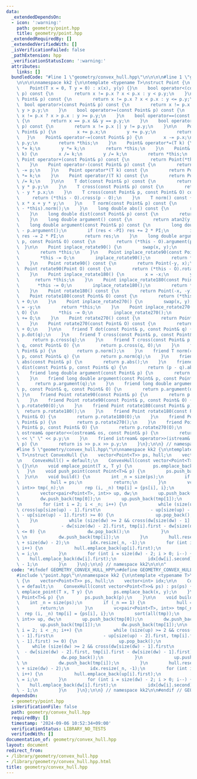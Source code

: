 ```yaml
---
data:
  _extendedDependsOn:
  - icon: ':warning:'
    path: geometry/point.hpp
    title: geometry/point.hpp
  _extendedRequiredBy: []
  _extendedVerifiedWith: []
  _isVerificationFailed: false
  _pathExtension: hpp
  _verificationStatusIcon: ':warning:'
  attributes:
    links: []
  bundledCode: "#line 1 \"geometry/convex_hull.hpp\"\n\n\n\n#line 1 \"geometry/point.hpp\"\
    \n\n\n\nnamespace kk2 {\n\ntemplate <typename T>\nstruct Point {\n    T x, y;\n\
    \    Point(T x = 0, T y = 0) : x(x), y(y) {}\n    bool operator<(const Point&\
    \ p) const {\n        return x != p.x ? x < p.x : y < p.y;\n    }\n    bool operator<=(const\
    \ Point& p) const {\n        return x != p.x ? x < p.x : y <= p.y;\n    }\n  \
    \  bool operator>(const Point& p) const {\n        return x != p.x ? x > p.x :\
    \ y > p.y;\n    }\n    bool operator>=(const Point& p) const {\n        return\
    \ x != p.x ? x > p.x : y >= p.y;\n    }\n    bool operator==(const Point& p) const\
    \ {\n        return x == p.x && y == p.y;\n    }\n    bool operator!=(const Point&\
    \ p) const {\n        return x != p.x || y != p.y;\n    }\n\n    Point& operator+=(const\
    \ Point& p) {\n        x += p.x;\n        y += p.y;\n        return *this;\n \
    \   }\n    Point& operator-=(const Point& p) {\n        x -= p.x;\n        y -=\
    \ p.y;\n        return *this;\n    }\n    Point& operator*=(T k) {\n        x\
    \ *= k;\n        y *= k;\n        return *this;\n    }\n    Point& operator/=(T\
    \ k) {\n        x /= k;\n        y /= k;\n        return *this;\n    }\n\n   \
    \ Point operator+(const Point& p) const {\n        return Point(*this) += p;\n\
    \    }\n    Point operator-(const Point& p) const {\n        return Point(*this)\
    \ -= p;\n    }\n    Point operator*(T k) const {\n        return Point(*this)\
    \ *= k;\n    }\n    Point operator/(T k) const {\n        return Point(*this)\
    \ /= k;\n    }\n\n    T dot(const Point& p) const {\n        return x * p.x +\
    \ y * p.y;\n    }\n    T cross(const Point& p) const {\n        return x * p.y\
    \ - y * p.x;\n    }\n    T cross(const Point& p, const Point& O) const {\n   \
    \     return (*this - O).cross(p - O);\n    }\n    T norm() const {\n        return\
    \ x * x + y * y;\n    }\n    T norm(const Point& p) const {\n        return (p\
    \ - *this).norm();\n    }\n    long double abs() const {\n        return sqrt(norm());\n\
    \    }\n    long double dist(const Point& p) const {\n        return (p - *this).abs();\n\
    \    }\n    long double argument() const {\n        return atan2(y, x);\n    }\n\
    \    long double argument(const Point& p) const {\n        long double res = argument()\
    \ - p.argument();\n        if (res < -PI) res += 2 * PI;\n        if (res > PI)\
    \ res -= 2 * PI;\n        return res;\n    }\n    long double argument(const Point&\
    \ p, const Point& O) const {\n        return (*this - O).argument(p - O);\n  \
    \  }\n\n    Point inplace_rotate90() {\n        swap(x, y);\n        x = -x;\n\
    \        return *this;\n    }\n    Point inplace_rotate90(const Point& O) {\n\
    \        *this -= O;\n        inplace_rotate90();\n        return *this += O;\n\
    \    }\n    Point rotate90() const {\n        return Point(-y, x);\n    }\n  \
    \  Point rotate90(Point O) const {\n        return (*this - O).rotate90() + O;\n\
    \    }\n    Point inplace_rotate180() {\n        x = -x;\n        y = -y;\n  \
    \      return *this;\n    }\n    Point inplace_rotate180(const Point& O) {\n \
    \       *this -= O;\n        inplace_rotate180();\n        return *this += O;\n\
    \    }\n    Point rotate180() const {\n        return Point(-x, -y);\n    }\n\
    \    Point rotate180(const Point& O) const {\n        return (*this - O).rotate180()\
    \ + O;\n    }\n    Point inplace_rotate270() {\n        swap(x, y);\n        y\
    \ = -y;\n        return *this;\n    }\n    Point inplace_rotate270(const Point&\
    \ O) {\n        *this -= O;\n        inplace_rotate270();\n        return *this\
    \ += O;\n    }\n    Point rotate270() const {\n        return Point(y, -x);\n\
    \    }\n    Point rotate270(const Point& O) const {\n        return (*this - O).rotate270()\
    \ + O;\n    }\n\n    friend T dot(const Point& p, const Point& q) {\n        return\
    \ p.dot(q);\n    }\n    friend T cross(const Point& p, const Point& q) {\n   \
    \     return p.cross(q);\n    }\n    friend T cross(const Point& p, const Point&\
    \ q, const Point& O) {\n        return p.cross(q, O);\n    }\n    friend T norm(const\
    \ Point& p) {\n        return p.norm();\n    }\n    friend T norm(const Point&\
    \ p, const Point& q) {\n        return p.norm(q);\n    }\n    friend long double\
    \ abs(const Point& p) {\n        return p.abs();\n    }\n    friend long double\
    \ dist(const Point& p, const Point& q) {\n        return (p - q).abs();\n    }\n\
    \    friend long double argument(const Point& p) {\n        return p.argument();\n\
    \    }\n    friend long double argument(const Point& p, const Point& q) {\n  \
    \      return p.argument(q);\n    }\n    friend long double argument(const Point&\
    \ p, const Point& q, const Point& O) {\n        return p.argument(q, O);\n   \
    \ }\n    friend Point rotate90(const Point& p) {\n        return p.rotate90();\n\
    \    }\n    friend Point rotate90(const Point& p, const Point& O) {\n        return\
    \ p.rotate90(O);\n    }\n    friend Point rotate180(const Point& p) {\n      \
    \  return p.rotate180();\n    }\n    friend Point rotate180(const Point& p, const\
    \ Point& O) {\n        return p.rotate180(O);\n    }\n    friend Point rotate270(const\
    \ Point& p) {\n        return p.rotate270();\n    }\n    friend Point rotate270(const\
    \ Point& p, const Point& O) {\n        return p.rotate270(O);\n    }\n\n    friend\
    \ ostream& operator<<(ostream& os, const Point& p) {\n        return os << p.x\
    \ << \" \" << p.y;\n    }\n    friend istream& operator>>(istream& is, Point&\
    \ p) {\n        return is >> p.x >> p.y;\n    }\n};\n\n} // namespace kk2\n\n\n\
    #line 5 \"geometry/convex_hull.hpp\"\n\nnamespace kk2 {\n\ntemplate <typename\
    \ T>\nstruct ConvexHull {\n    vector<Point<T>> ps, hull;\n    vector<int> idx;\n\
    \n    ConvexHull() = default;\n    ConvexHull(const vector<Point<T>>& ps) : ps(ps)\
    \ {}\n\n    void emplace_point(T x, T y) {\n        ps.emplace_back(x, y);\n \
    \   }\n    void push_point(const Point<T>& p) {\n        ps.push_back(p);\n  \
    \  }\n\n    void build() {\n        int _n = size(ps);\n        if (_n == 1) {\n\
    \            hull = ps;\n            return;\n        }\n        vc<pair<Point<T>,\
    \ int>> tmp(_n);\n        rep (i, _n) tmp[i] = {ps[i], i};\n        sort(all(tmp));\n\
    \        vector<pair<Point<T>, int>> up, dw;\n        up.push_back(tmp[0]);\n\
    \        dw.push_back(tmp[0]);\n        up.push_back(tmp[1]);\n        dw.push_back(tmp[1]);\n\
    \n        for (int i = 2; i < _n; i++) {\n            while (size(up) >= 2 &&\
    \ cross(up[size(up) - 1].first\n                   - up[size(up) - 2].first, tmp[i].first\
    \ - up[size(up) - 1].first) >= 0) {\n                up.pop_back();\n        \
    \    }\n            while (size(dw) >= 2 && cross(dw[size(dw) - 1].first\n   \
    \                - dw[size(dw) - 2].first, tmp[i].first - dw[size(dw) - 1].first)\
    \ <= 0) {\n                dw.pop_back();\n            }\n            up.push_back(tmp[i]);\
    \ \n            dw.push_back(tmp[i]);\n        }\n        hull.reserve(size(up)\
    \ + size(dw) - 2);\n        idx.resize(_n, -1);\n        for (int i = 0; i < (int)size(up);\
    \ i++) {\n            hull.emplace_back(up[i].first);\n            idx[up[i].second]\
    \ = i;\n        }\n        for (int i = size(dw) - 2; i > 0; i--) {\n        \
    \    hull.emplace_back(dw[i].first);\n            idx[dw[i].second] = size(hull)\
    \ - 1;\n        }\n    }\n};\n\n} // namespace kk2\n\n\n"
  code: "#ifndef GEOMETRY_CONVEX_HULL_HPP\n#define GEOMETRY_CONVEX_HULL_HPP 1\n\n\
    #include \"point.hpp\"\n\nnamespace kk2 {\n\ntemplate <typename T>\nstruct ConvexHull\
    \ {\n    vector<Point<T>> ps, hull;\n    vector<int> idx;\n\n    ConvexHull()\
    \ = default;\n    ConvexHull(const vector<Point<T>>& ps) : ps(ps) {}\n\n    void\
    \ emplace_point(T x, T y) {\n        ps.emplace_back(x, y);\n    }\n    void push_point(const\
    \ Point<T>& p) {\n        ps.push_back(p);\n    }\n\n    void build() {\n    \
    \    int _n = size(ps);\n        if (_n == 1) {\n            hull = ps;\n    \
    \        return;\n        }\n        vc<pair<Point<T>, int>> tmp(_n);\n      \
    \  rep (i, _n) tmp[i] = {ps[i], i};\n        sort(all(tmp));\n        vector<pair<Point<T>,\
    \ int>> up, dw;\n        up.push_back(tmp[0]);\n        dw.push_back(tmp[0]);\n\
    \        up.push_back(tmp[1]);\n        dw.push_back(tmp[1]);\n\n        for (int\
    \ i = 2; i < _n; i++) {\n            while (size(up) >= 2 && cross(up[size(up)\
    \ - 1].first\n                   - up[size(up) - 2].first, tmp[i].first - up[size(up)\
    \ - 1].first) >= 0) {\n                up.pop_back();\n            }\n       \
    \     while (size(dw) >= 2 && cross(dw[size(dw) - 1].first\n                 \
    \  - dw[size(dw) - 2].first, tmp[i].first - dw[size(dw) - 1].first) <= 0) {\n\
    \                dw.pop_back();\n            }\n            up.push_back(tmp[i]);\
    \ \n            dw.push_back(tmp[i]);\n        }\n        hull.reserve(size(up)\
    \ + size(dw) - 2);\n        idx.resize(_n, -1);\n        for (int i = 0; i < (int)size(up);\
    \ i++) {\n            hull.emplace_back(up[i].first);\n            idx[up[i].second]\
    \ = i;\n        }\n        for (int i = size(dw) - 2; i > 0; i--) {\n        \
    \    hull.emplace_back(dw[i].first);\n            idx[dw[i].second] = size(hull)\
    \ - 1;\n        }\n    }\n};\n\n} // namespace kk2\n\n#endif // GEOMETRY_CONVEX_HULL_HPP\n"
  dependsOn:
  - geometry/point.hpp
  isVerificationFile: false
  path: geometry/convex_hull.hpp
  requiredBy: []
  timestamp: '2024-09-06 10:52:34+09:00'
  verificationStatus: LIBRARY_NO_TESTS
  verifiedWith: []
documentation_of: geometry/convex_hull.hpp
layout: document
redirect_from:
- /library/geometry/convex_hull.hpp
- /library/geometry/convex_hull.hpp.html
title: geometry/convex_hull.hpp
---
```

